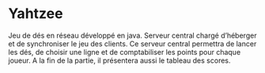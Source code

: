 # Yahtzee
Jeu de dés en réseau développé en java.
Serveur central chargé d’héberger et de synchroniser le jeu des clients.
Ce serveur central permettra de lancer les dés, de choisir une ligne et de comptabiliser les points pour chaque joueur. A la fin de la partie, il présentera aussi le tableau des scores.
